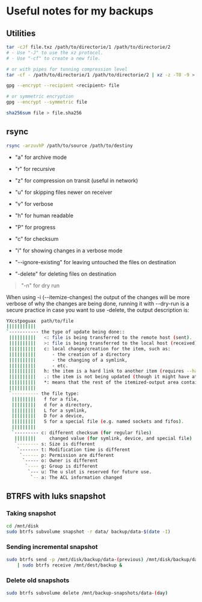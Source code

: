 # Useful notes for my backups

## Utilities

```sh
tar -cJf file.txz /path/to/directorie/1 /path/to/directorie/2
# - Use "-J" to use the xz protocol.
# - Use "-cf" to create a new file.

# or with pipes for tunning compression level
tar -cf - /path/to/directorie/1 /path/to/directorie/2 | xz -z -T0 -9 > file.txz

gpg --encrypt --recipient <recipient> file

# or symmetric encryption
gpg --encrypt --symmetric file

sha256sum file > file.sha256
```

## rsync

```sh
rsync -arzuvhP /path/to/source /path/to/destiny
```

- "a" for archive mode
- "r" for recursive
- "z" for compression on transit (useful in network)
- "u" for skipping files newer on receiver
- "v" for verbose
- "h" for human readable
- "P" for progress

- "c" for checksum
- "i" for showing changes in a verbose mode

- "--ignore-existing" for leaving untouched the files on destination
- "-delete" for deleting files on destination

> "-n" for dry run

When using -i (--itemize-changes) the output of the changes will be
 more verbose of why the changes are being done, running it with
 --dry-run is a secure practice in case you want to use -delete, the
 output description is:

```sh
YXcstpoguax  path/to/file
|||||||||||
`----------- the type of update being done::
 ||||||||||   <: file is being transferred to the remote host (sent).
 ||||||||||   >: file is being transferred to the local host (received).
 ||||||||||   c: local change/creation for the item, such as:
 ||||||||||      - the creation of a directory
 ||||||||||      - the changing of a symlink,
 ||||||||||      - etc.
 ||||||||||   h: the item is a hard link to another item (requires --hard-links).
 ||||||||||   .: the item is not being updated (though it might have attributes that are being modified).
 ||||||||||   *: means that the rest of the itemized-output area contains a message (e.g. "deleting").
 ||||||||||
 `---------- the file type:
  |||||||||   f for a file,
  |||||||||   d for a directory,
  |||||||||   L for a symlink,
  |||||||||   D for a device,
  |||||||||   S for a special file (e.g. named sockets and fifos).
  |||||||||
  `--------- c: different checksum (for regular files)
   ||||||||     changed value (for symlink, device, and special file)
   `-------- s: Size is different
    `------- t: Modification time is different
     `------ p: Permission are different
      `----- o: Owner is different
       `---- g: Group is different
        `--- u: The u slot is reserved for future use.
         `-- a: The ACL information changed
```

## BTRFS with luks snapshot

### Taking snapshot

``` bash
cd /mnt/disk
sudo btrfs subvolume snapshot -r data/ backup/data-$(date -I)
```

### Sending incremental snapshot

``` bash
sudo btrfs send -p /mnt/disk/backup/data-(previous) /mnt/disk/backup/data-(new) \
    | sudo btrfs receive /mnt/dest/backup &
```

### Delete old snapshots

``` bash
sudo btrfs subvolume delete /mnt/backup-snapshots/data-(day)
```

